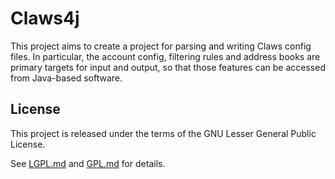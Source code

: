 # Claws4j

This project aims to create a project for parsing and writing Claws config
files. In particular, the account config, filtering rules and address books are
primary targets for input and output, so that those features can be accessed
from Java-based software.


## License

This project is released under the terms of the GNU Lesser General Public
License.

See  [LGPL.md](LGPL.md) and [GPL.md](GPL.md) for details.
